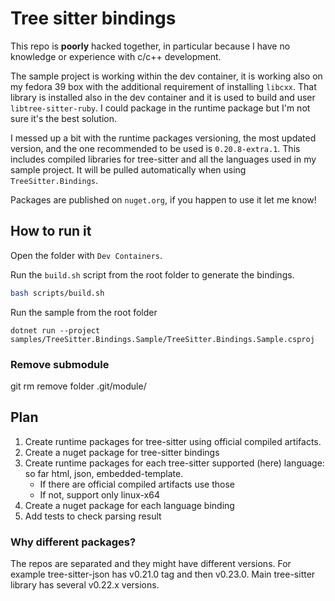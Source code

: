 # Tree sitter bindings

This repo is **poorly** hacked together, in particular because I have no knowledge or experience with c/c++ development.

The sample project is working within the dev container, it is working also on my fedora 39 box with the additional requirement of installing `libcxx`.
That library is installed also in the dev container and it is used to build and user `libtree-sitter-ruby`. I could package in the runtime package but I'm not sure it's the best solution.

I messed up a bit with the runtime packages versioning, the most updated version, and the one recommended to be used is `0.20.8-extra.1`. This includes compiled libraries for tree-sitter and all the languages used in my sample project. It will be pulled automatically when using `TreeSitter.Bindings`.

Packages are published on `nuget.org`, if you happen to use it let me know!

## How to run it

Open the folder with `Dev Containers`.

Run the `build.sh` script from the root folder to generate the bindings. 

```bash
bash scripts/build.sh
```

Run the sample from the root folder

```
dotnet run --project samples/TreeSitter.Bindings.Sample/TreeSitter.Bindings.Sample.csproj 
```

### Remove submodule

git rm <submodule name>
remove folder .git/module/<submodule name>

## Plan

1. Create runtime packages for tree-sitter using official compiled artifacts.
2. Create a nuget package for tree-sitter bindings
3. Create runtime packages for each tree-sitter supported (here) language: so far html, json, embedded-template.
    - If there are official compiled artifacts use those
    - If not, support only linux-x64
4. Create a nuget package for each language binding
5. Add tests to check parsing result

### Why different packages?

The repos are separated and they might have different versions. For example tree-sitter-json has v0.21.0 tag and then v0.23.0. Main tree-sitter library has several v0.22.x versions.